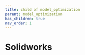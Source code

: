 ```yaml
---
title: child of model_optimization
parent: model_optimization
has_children: true
nav_order: 1
---
```


# Solidworks
